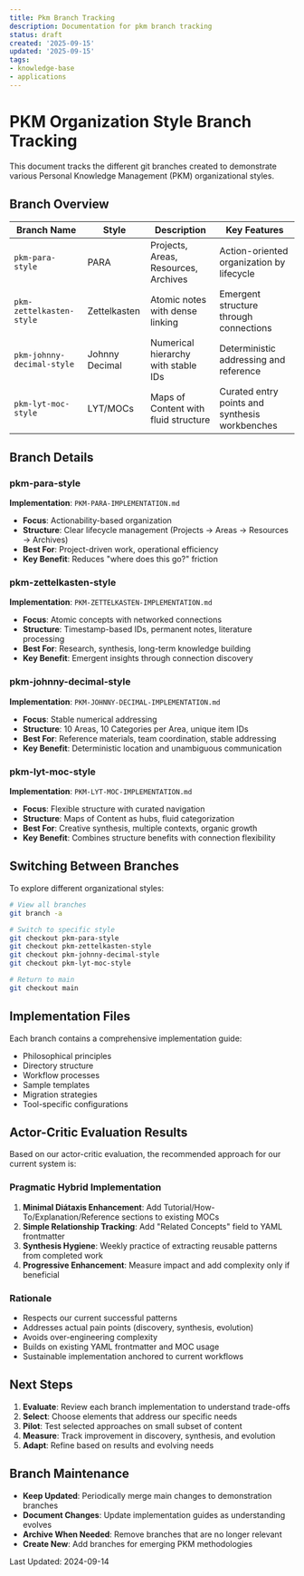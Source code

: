 ```yaml
---
title: Pkm Branch Tracking
description: Documentation for pkm branch tracking
status: draft
created: '2025-09-15'
updated: '2025-09-15'
tags:
- knowledge-base
- applications
---
```


# PKM Organization Style Branch Tracking

This document tracks the different git branches created to demonstrate various Personal Knowledge Management (PKM) organizational styles.

## Branch Overview

| Branch Name | Style | Description | Key Features |
|-------------|-------|-------------|--------------|
| `pkm-para-style` | PARA | Projects, Areas, Resources, Archives | Action-oriented organization by lifecycle |
| `pkm-zettelkasten-style` | Zettelkasten | Atomic notes with dense linking | Emergent structure through connections |
| `pkm-johnny-decimal-style` | Johnny Decimal | Numerical hierarchy with stable IDs | Deterministic addressing and reference |
| `pkm-lyt-moc-style` | LYT/MOCs | Maps of Content with fluid structure | Curated entry points and synthesis workbenches |

## Branch Details

### pkm-para-style

**Implementation**: `PKM-PARA-IMPLEMENTATION.md`

- **Focus**: Actionability-based organization
- **Structure**: Clear lifecycle management (Projects → Areas → Resources → Archives)
- **Best For**: Project-driven work, operational efficiency
- **Key Benefit**: Reduces "where does this go?" friction

### pkm-zettelkasten-style

**Implementation**: `PKM-ZETTELKASTEN-IMPLEMENTATION.md`

- **Focus**: Atomic concepts with networked connections
- **Structure**: Timestamp-based IDs, permanent notes, literature processing
- **Best For**: Research, synthesis, long-term knowledge building
- **Key Benefit**: Emergent insights through connection discovery

### pkm-johnny-decimal-style

**Implementation**: `PKM-JOHNNY-DECIMAL-IMPLEMENTATION.md`

- **Focus**: Stable numerical addressing
- **Structure**: 10 Areas, 10 Categories per Area, unique item IDs
- **Best For**: Reference materials, team coordination, stable addressing
- **Key Benefit**: Deterministic location and unambiguous communication

### pkm-lyt-moc-style

**Implementation**: `PKM-LYT-MOC-IMPLEMENTATION.md`

- **Focus**: Flexible structure with curated navigation
- **Structure**: Maps of Content as hubs, fluid categorization
- **Best For**: Creative synthesis, multiple contexts, organic growth
- **Key Benefit**: Combines structure benefits with connection flexibility

## Switching Between Branches

To explore different organizational styles:

```bash
# View all branches
git branch -a

# Switch to specific style
git checkout pkm-para-style
git checkout pkm-zettelkasten-style
git checkout pkm-johnny-decimal-style
git checkout pkm-lyt-moc-style

# Return to main
git checkout main
```

## Implementation Files

Each branch contains a comprehensive implementation guide:

- Philosophical principles
- Directory structure
- Workflow processes
- Sample templates
- Migration strategies
- Tool-specific configurations

## Actor-Critic Evaluation Results

Based on our actor-critic evaluation, the recommended approach for our current system is:

### Pragmatic Hybrid Implementation

1. **Minimal Diátaxis Enhancement**: Add Tutorial/How-To/Explanation/Reference sections to existing MOCs
2. **Simple Relationship Tracking**: Add "Related Concepts" field to YAML frontmatter
3. **Synthesis Hygiene**: Weekly practice of extracting reusable patterns from completed work
4. **Progressive Enhancement**: Measure impact and add complexity only if beneficial

### Rationale

- Respects our current successful patterns
- Addresses actual pain points (discovery, synthesis, evolution)
- Avoids over-engineering complexity
- Builds on existing YAML frontmatter and MOC usage
- Sustainable implementation anchored to current workflows

## Next Steps

1. **Evaluate**: Review each branch implementation to understand trade-offs
2. **Select**: Choose elements that address our specific needs
3. **Pilot**: Test selected approaches on small subset of content
4. **Measure**: Track improvement in discovery, synthesis, and evolution
5. **Adapt**: Refine based on results and evolving needs

## Branch Maintenance

- **Keep Updated**: Periodically merge main changes to demonstration branches
- **Document Changes**: Update implementation guides as understanding evolves
- **Archive When Needed**: Remove branches that are no longer relevant
- **Create New**: Add branches for emerging PKM methodologies

Last Updated: 2024-09-14
